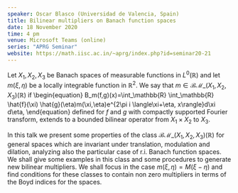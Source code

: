 ```yaml
---
speaker: Oscar Blasco (Universidad de Valencia, Spain)
title: Bilinear multipliers on Banach function spaces
date: 18 November 2020
time: 4 pm
venue: Microsoft Teams (online)
series: "APRG Seminar"
website: https://math.iisc.ac.in/~aprg/index.php?id=seminar20-21
---
```


Let $X_1,X_2, X_3$ be Banach  spaces of measurable functions in
$L^0(\mathbb R)$ and let $m(\xi,\eta)$ be a locally integrable
function in $\mathbb R^2$. We say that
$m\in \mathcal{BM}\_{(X_1,X_2,X_3)}(\mathbb R)$ if
\begin{equation}
B_m(f,g)(x)=\int_\mathbb{R} \int_\mathbb{R} \hat{f}(\xi)
\hat{g}(\eta)m(\xi,\eta)e^{2\pi i \langle\xi+\eta, x\rangle}d\xi d\eta,
\end{equation}
defined for $f$ and $g$ with compactly supported Fourier transform,
extends to a bounded bilinear operator from $X_1 \times X_2$ to $X_3$.

In this talk we present some properties of the class
$\mathcal{BM}\_{(X_1,X_2,X_3)}(\mathbb R)$ for general spaces which are
invariant under translation, modulation and dilation, analyzing also the
particular case of r.i. Banach function spaces. We shall give some
examples in this class and some procedures to generate new bilinear
multipliers. We shall focus in the case $m(\xi,\eta)=M(\xi-\eta)$ and
find conditions for these classes to contain non zero multipliers in
terms of the Boyd indices for the spaces.
